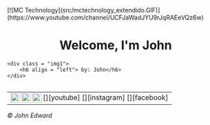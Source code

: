 <!DOCTYPE html>
<html>
<head>
    <meta charset='utf-8'>
    <meta http-equiv='X-UA-Compatible' content='IE=edge'>
    <title>banner gitHub</title>
    <meta name='viewport' content='width=device-width, initial-scale=1'>
    <link rel='stylesheet' type='text/css' media='screen' href='estilo.css'>
    <script src='main.js'></script>
</head>
  
  <body>
      [![MC Technology](src/mctechnology_extendido.GIF)](https://www.youtube.com/channel/UCFJaWadJYU9rJqRAEeVQz6w)
<h1 align = "center"> Welcome, I'm John </h1>
    
    <div class = "img1">
        <h6 align = "left"> by: John</h6>
    </div>
</body>

<footer>

<table align = "right">
  <tr>
    <td>
    [<img align = "left" alt = "Programación de Software | YouTube" width = "22px" src = "https://w7.pngwing.com/pngs/5/948/png-transparent-youtube-icon-youtube-logo-youtube-logo-text-logo-sign.png" />][youtube]
    [<img align = "left" alt = "John Edward S.R | Instagram" width = "22px" src = "./src/instagram.png" />][instagram]
    [<img align = "left" alt = "John Edward S.R | Facebook" width = "22px" src = "./src/facebook.png" />][facebook]
    </td>
  </tr>
</table>
 <p><i>&#169 John Edward</i></p> 

</footer>

</html>
